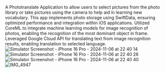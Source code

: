A Phototranslate Application to allow users to select pictures from the photo library or take pictures using the camera to help aid in learning new vocabulary.
This app implements photo storage using SwiftData, ensuring optimized performance and integration within iOS applications. Utilized CoreML to integrate machine learning 
models for image recognition of photos, enabling the recognition of the most dominant object in frame. Leveraged Google Cloud API for translating text 
from image recognition results, enabling translation to selected language.
![Simulator Screenshot - iPhone 16 Pro - 2024-11-06 at 22 40 14](https://github.com/user-attachments/assets/b276cbbf-70a4-4b76-ac33-1a4b317d07c8)
![Simulator Screenshot - iPhone 16 Pro - 2024-11-06 at 22 40 26](https://github.com/user-attachments/assets/ba66c97c-2ed1-4027-bd73-df085a9a943c)
![Simulator Screenshot - iPhone 16 Pro - 2024-11-06 at 22 40 40](https://github.com/user-attachments/assets/f1902913-424c-4cc1-8e6c-63e72803d707)
![IMG_4947](https://github.com/user-attachments/assets/29e858bf-a5fe-4e81-b7a8-63650c9e5892)
